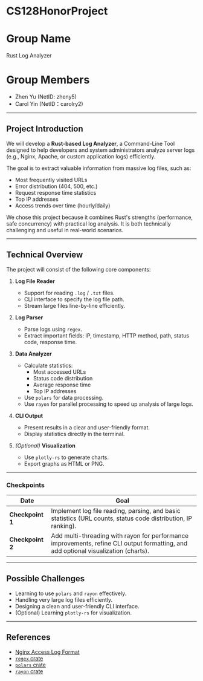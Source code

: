 # CS128HonorProject
# Group Name
Rust Log Analyzer 

# Group Members
- Zhen Yu (NetID: zheny5)
- Carol Yin (NetID：carolry2)
---

## Project Introduction

We will develop a **Rust-based Log Analyzer**, a Command-Line Tool designed to help developers and system administrators analyze server logs (e.g., Nginx, Apache, or custom application logs) efficiently. 

The goal is to extract valuable information from massive log files, such as:
- Most frequently visited URLs
- Error distribution (404, 500, etc.)
- Request response time statistics
- Top IP addresses
- Access trends over time (hourly/daily)

We chose this project because it combines Rust's strengths (performance, safe concurrency) with practical log analysis. It is both technically challenging and useful in real-world scenarios.

---

## Technical Overview

The project will consist of the following core components:

1. **Log File Reader**
   - Support for reading `.log` / `.txt` files.
   - CLI interface to specify the log file path.
   - Stream large files line-by-line efficiently.

2. **Log Parser**
   - Parse logs using `regex`.
   - Extract important fields: IP, timestamp, HTTP method, path, status code, response time.

3. **Data Analyzer**
   - Calculate statistics:
     - Most accessed URLs
     - Status code distribution
     - Average response time
     - Top IP addresses
   - Use `polars` for data processing.
   - Use `rayon` for parallel processing to speed up analysis of large logs.

4. **CLI Output**
   - Present results in a clear and user-friendly format.
   - Display statistics directly in the terminal.

5. *(Optional)* **Visualization**
   - Use `plotly-rs` to generate charts.
   - Export graphs as HTML or PNG.

---

### Checkpoints

| Date | Goal |
|------|------|
| **Checkpoint 1** | Implement log file reading, parsing, and basic statistics (URL counts, status code distribution, IP ranking). |
| **Checkpoint 2** |Add multi-threading with rayon for performance improvements, refine CLI output formatting, and add optional visualization (charts).|

---

## Possible Challenges

- Learning to use `polars` and `rayon` effectively.
- Handling very large log files efficiently.
- Designing a clean and user-friendly CLI interface.
- (Optional) Learning `plotly-rs` for visualization.

---

## References

- [Nginx Access Log Format](https://nginx.org/en/docs/http/ngx_http_log_module.html)
- [`regex` crate](https://docs.rs/regex/latest/regex/)
- [`polars` crate](https://docs.rs/polars/latest/polars/)
- [`rayon` crate](https://docs.rs/rayon/latest/rayon/)


